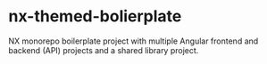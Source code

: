 # nx-themed-bolierplate
NX monorepo boilerplate project with multiple Angular frontend and backend (API) projects and a shared library project.
